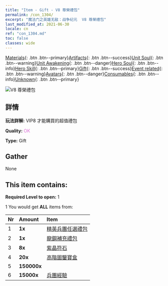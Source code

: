 ```yaml
---
title: "Item - Gift - V8 尊榮禮包"
permalink: /con_1304/
excerpt: "魔法门之英雄无敌：战争纪元  V8 尊榮禮包"
last_modified_at: 2021-06-30
locale: cn
ref: "con_1304.md"
toc: false
classes: wide
---
```

 [Materials](/ItemsCN/){: .btn .btn--primary}[Artifacts](/ItemsCN/Artifacts/){: .btn .btn--success}[Unit Soul](/ItemsCN/UnitSoul/){: .btn .btn--warning}[Unit Awakening](/ItemsCN/UnitAwakening/){: .btn .btn--danger}[Hero Soul](/ItemsCN/HeroSoul/){: .btn .btn--info}[Hero Skill](/ItemsCN/HeroSkill/){: .btn .btn--primary}[Gift](/ItemsCN/Gift/){: .btn .btn--success}[Event related](/ItemsCN/Events/){: .btn .btn--warning}[Avatars](/ItemsCN/Avatars/){: .btn .btn--danger}[Consumables](/ItemsCN/Consumables/){: .btn .btn--info}[Unknown](/ItemsCN/Unknown/){: .btn .btn--primary}

 ![V8 尊榮禮包](/images/t/i_905008.png)

## 詳情
 **玩法詳解:** VIP8 才能購買的超值禮包

 **Quality:** <span style="color: #DA70D6">OK</span>

 **Type:** Gift

## Gather

  None

## This item contains:

 **Required Level to open:** 1

 1 You would get **ALL** items  from:

  | Nr | Amount |     Item    |
  |:---|:-------|:------------|
  | 1 |  **1x** | [精英兵團任選禮包](/cn/Items/con_1318/) |  | 
  | 2 |  **1x** | [龍鋼補充禮包](/cn/Items/con_1316/) |  | 
  | 3 |  **8x** | [紫晶符石](/cn/Items/con_720/) |  | 
  | 4 |  **20x** | [高階圖鑒寶盒](/cn/Items/con_776/) |  | 
  | 5 |  **150000x** | <i class="fas fa-coins"/> |  | 
  | 6 |  **15000x** | [兵團經驗](/cn/Items/con_902/) |  | 
